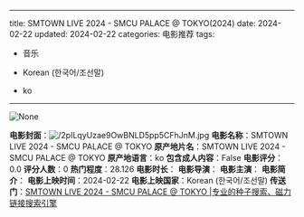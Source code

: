 
---
title: SMTOWN LIVE 2024 - SMCU PALACE @ TOKYO(2024)
date: 2024-02-22
updated: 2024-02-22
categories: 电影推荐
tags:

- 音乐

- Korean (한국어/조선말)
- ko
---

<img src="https://image.tmdb.org/t/p/originalNone" alt="None" title="None">

**电影封面**：<img src="https://image.tmdb.org/t/p/w200/2pILqyUzae9OwBNLD5pp5CFhJnM.jpg" alt="/2pILqyUzae9OwBNLD5pp5CFhJnM.jpg" title="/2pILqyUzae9OwBNLD5pp5CFhJnM.jpg">
**电影名称**：SMTOWN LIVE 2024 - SMCU PALACE @ TOKYO
**原产地片名**：SMTOWN LIVE 2024 - SMCU PALACE @ TOKYO
**原产地语言**：ko
**包含成人内容**：False
**电影评分**：0.0
**评分人数**：0
**热门程度**：28.126
**电影时长**：
**电影导演**：
**电影主演**：
**电影简介**：
**电影上映时间**：2024-02-22
**电影上映国家**：Korean (한국어/조선말)
**传送门**：[SMTOWN LIVE 2024 - SMCU PALACE @ TOKYO |专业的种子搜索、磁力链接搜索引擎](https://movie.amd794.com:2083/?search=SMTOWN%20LIVE%202024%20-%20SMCU%20PALACE%20%40%20TOKYO&ordering=&mode=match_phrase&page_size=10&page=1)

